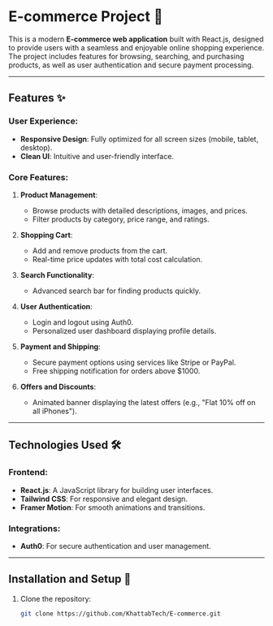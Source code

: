 # E-commerce Project 🛒

This is a modern **E-commerce web application** built with React.js, designed to provide users with a seamless and enjoyable online shopping experience. The project includes features for browsing, searching, and purchasing products, as well as user authentication and secure payment processing.

---

## Features ✨

### User Experience:
- **Responsive Design**: Fully optimized for all screen sizes (mobile, tablet, desktop).
- **Clean UI**: Intuitive and user-friendly interface.

### Core Features:
1. **Product Management**:
   - Browse products with detailed descriptions, images, and prices.
   - Filter products by category, price range, and ratings.

2. **Shopping Cart**:
   - Add and remove products from the cart.
   - Real-time price updates with total cost calculation.

3. **Search Functionality**:
   - Advanced search bar for finding products quickly.

4. **User Authentication**:
   - Login and logout using Auth0.
   - Personalized user dashboard displaying profile details.

5. **Payment and Shipping**:
   - Secure payment options using services like Stripe or PayPal.
   - Free shipping notification for orders above $1000.

6. **Offers and Discounts**:
   - Animated banner displaying the latest offers (e.g., "Flat 10% off on all iPhones").

---

## Technologies Used 🛠️

### Frontend:
- **React.js**: A JavaScript library for building user interfaces.
- **Tailwind CSS**: For responsive and elegant design.
- **Framer Motion**: For smooth animations and transitions.

### Integrations:
- **Auth0**: For secure authentication and user management.

---

## Installation and Setup 🚀

1. Clone the repository:
   ```bash
   git clone https://github.com/KhattabTech/E-commerce.git
